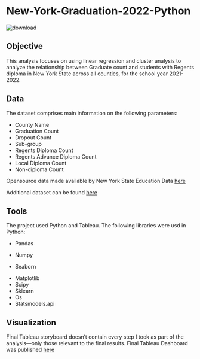 # New-York-Graduation-2022-Python

![download](https://www.nysed.gov/sites/all/images/nysed-logo.png)


## Objective

This analysis focuses on using linear regression and cluster analysis to analyze the relationship between Graduate count and students with Regents diploma in New York State across all counties, for the school year 2021-2022.

## Data
The dataset comprises main information on the following parameters:

- County Name
- Graduation Count
- Dropout Count
- Sub-group
- Regents Diploma Count
- Regents Advance Diploma Count
- Local Diploma Count
- Non-diploma Count

Opensource data made available by New York State Education Data [here](https://data.nysed.gov/downloads.php)

Additional dataset can be found [here](https://nces.ed.gov/programs/digest/d16/tables/dt16_219.20.asp)

## Tools

The project used Python and Tableau. The following libraries were usd in Python:
- Pandas
* Numpy
+ Seaborn
- Matplotlib
- Scipy
- Sklearn
- Os
- Statsmodels.api

## Visualization
Final Tableau storyboard doesn’t contain every step I took as part of the analysis—only those relevant to the final results. Final Tableau Dashboard was published [here](https://public.tableau.com/views/NewYorkStateHighSchoolGraduationacrossAllCounties2021-2022/Story1?:language=en-US&:display_count=n&:origin=viz_share_link)
